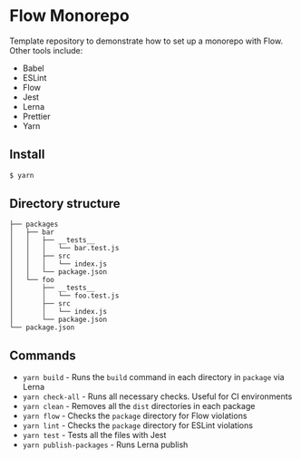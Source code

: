 # Flow Monorepo

Template repository to demonstrate how to set up a monorepo with Flow. Other tools include:

- Babel
- ESLint
- Flow
- Jest
- Lerna
- Prettier
- Yarn

## Install

```sh
$ yarn
```

## Directory structure

```
├── packages
│   ├── bar
│   │   ├── __tests__
│   │   │   └── bar.test.js
│   │   ├── src
│   │   │   └── index.js
│   │   └── package.json
│   └── foo
│       ├── __tests__
│       │   └── foo.test.js
│       ├── src
│       │   └── index.js
│       └── package.json
└── package.json
```

## Commands

- `yarn build` - Runs the `build` command in each directory in `package` via Lerna
- `yarn check-all` - Runs all necessary checks. Useful for CI environments
- `yarn clean` - Removes all the `dist` directories in each package
- `yarn flow` - Checks the `package` directory for Flow violations
- `yarn lint` - Checks the `package` directory for ESLint violations
- `yarn test` - Tests all the files with Jest
- `yarn publish-packages` - Runs Lerna publish
